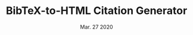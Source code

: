 ---
title: "BibTeX-to-HTML Citation Generator"
postType: "miniproject"
description: "An AWS-powered online citation generator." #  Upload a bibtex file and copy/paste the formatted citations."
date: Mar. 27 2020

redirect_to: "/projects/bibconverter"
---